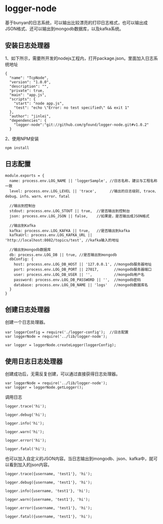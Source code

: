 # logger-node

基于bunyan的日志系统，可以输出比较漂亮的打印日志格式，也可以输出成JSON格式、还可以输出到mongodb数据库，以及kafka系统。

## 安装日志处理器

1、如下所示，需要所开发的nodejs工程内，打开package.json。里面加入日志系统地址

```
{
  "name": "TcpNode",
  "version": "1.0.0",
  "description": "",
  "private": true,
  "main": "app.js",
  "scripts": {
    "start": "node app.js",
    "test": "echo \"Error: no test specified\" && exit 1"
  },
  "author": "jinlei",
  "dependencies": {
    "logger-node":"git://github.com/gfound/logger-node.git#v1.0.2"
  }
```

2、使用NPM安装

```
npm install
```

## 日志配置

```
module.exports = {
  name: process.env.LOG_NAME || 'loggerSample', //日志名称，建议与工程名称一致
  level: process.env.LOG_LEVEL || 'trace',      //输出的日志级别, trace、debug、info、warn、error、fatal

  //输出到控制台
  stdout: process.env.LOG_STOUT || true,  //是否输出到控制台
  json: process.env.LOG_JSON || false,    //如果是，是否输出成JSON格式

  //输出到Kafka
  kafka: process.env.LOG_KAFKA || true,   //是否输出到kafka
  kafkaUrl: process.env.LOG_KAFKA_URL || 'http://localhost:8082/topics/test', //kafka输入的地址
  
  //输出到mongodb数据库
  db: process.env.LOG_DB || true, //是否输出到mongodb
  dbConfig: {
    host: process.env.LOG_DB_HOST || '127.0.0.1', //mongodb服务器地址
    port: process.env.LOG_DB_PORT || 27017,       //mongodb服务器端口
    user: process.env.LOG_DB_USER || '',          //mongodb用户名
    password: process.env.LOG_DB_PASSWORD || '',  //mongodb密码
    database: process.env.LOG_DB_NAME || 'logs'   //mongodb数据库名
  }
}
```

## 创建日志处理器

创建一个日志处理器。

```
var loggerConfig = require('./logger-config');  //日志配置
var loggerNode = require('../lib/logger-node');

var logger = loggerNode.createLogger(loggerConfig);
```


## 使用日志日志处理器

创建成功后，无需反复创建，可以通过直接获得日志处理器。


```
var loggerNode = require('../lib/logger-node');
var logger = loggerNode.getLogger();
```

调用日志

```
logger.trace('hi');

logger.debug('hi');

logger.info('hi');

logger.warn('hi');

logger.error('hi');

logger.fatal('hi');

```

也可以加入自定义的JSON内容。当日志输出到mongodb、json、kafka中，就可以看到加入的json内容。
```
logger.trace({username, 'test1'}, 'hi');

logger.debug({username, 'test1'}, 'hi');

logger.info({username, 'test1'}, 'hi');

logger.warn({username, 'test1'}, 'hi');

logger.error({username, 'test1'}, 'hi');

logger.fatal({username, 'test1'}, 'hi');

```



